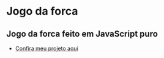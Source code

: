 # Jogo da forca

## Jogo da forca feito em JavaScript puro

* [Confira meu projeto aqui](https://cleytonsouza1305.github.io/Jogo-da-Forca/)